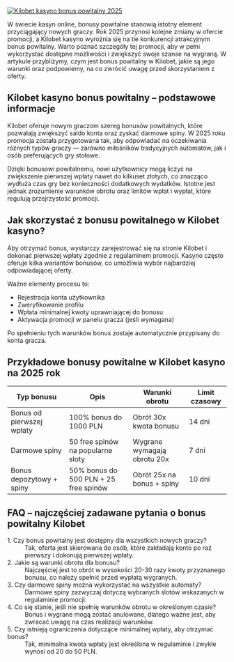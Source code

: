 [![Kilobet kasyno bonus powitalny 2025](https://123-caf.pages.dev/gitsignup.png)](https://vrmoo.ru/Bt82HjjY)

<p>W świecie kasyn online, bonusy powitalne stanowią istotny element przyciągający nowych graczy. Rok 2025 przynosi kolejne zmiany w ofercie promocji, a Kilobet kasyno wyróżnia się na tle konkurencji atrakcyjnym bonus powitalny. Warto poznać szczegóły tej promocji, aby w pełni wykorzystać dostępne możliwości i zwiększyć swoje szanse na wygraną. W artykule przybliżymy, czym jest bonus powitalny w Kilobet, jakie są jego warunki oraz podpowiemy, na co zwrócić uwagę przed skorzystaniem z oferty.</p>  <h2>Kilobet kasyno bonus powitalny – podstawowe informacje</h2> <p>Kilobet oferuje nowym graczom szereg bonusów powitalnych, które pozwalają zwiększyć saldo konta oraz zyskać darmowe spiny. W 2025 roku promocja została przygotowana tak, aby odpowiadać na oczekiwania różnych typów graczy — zarówno miłośników tradycyjnych automatów, jak i osób preferujących gry stołowe.</p> <p>Dzięki bonusowi powitalnemu, nowi użytkownicy mogą liczyć na zwiększenie pierwszej wpłaty nawet do kilkuset złotych, co znacząco wydłuża czas gry bez konieczności dodatkowych wydatków. Istotne jest jednak zrozumienie warunków obrotu oraz limitów wpłat i wypłat, które regulują przejrzystość promocji.</p>  <h2>Jak skorzystać z bonusu powitalnego w Kilobet kasyno?</h2> <p>Aby otrzymać bonus, wystarczy zarejestrować się na stronie Kilobet i dokonać pierwszej wpłaty zgodnie z regulaminem promocji. Kasyno często oferuje kilka wariantów bonusów, co umożliwia wybór najbardziej odpowiadającej oferty.</p> <p>Ważne elementy procesu to:</p> <ul>   <li>Rejestracja konta użytkownika</li>   <li>Zweryfikowanie profilu</li>   <li>Wpłata minimalnej kwoty uprawniającej do bonusu</li>   <li>Aktywacja promocji w panelu gracza (jeśli wymagana)</li> </ul> <p>Po spełnieniu tych warunków bonus zostaje automatycznie przypisany do konta gracza.</p>  <h2>Przykładowe bonusy powitalne w Kilobet kasyno na 2025 rok</h2> <table>   <thead>     <tr>       <th>Typ bonusu</th>       <th>Opis</th>       <th>Warunki obrotu</th>       <th>Limit czasowy</th>     </tr>   </thead>   <tbody>     <tr>       <td>Bonus od pierwszej wpłaty</td>       <td>100% bonus do 1000 PLN</td>       <td>Obrót 30x kwota bonusu</td>       <td>14 dni</td>     </tr>     <tr>       <td>Darmowe spiny</td>       <td>50 free spinów na popularne sloty</td>       <td>Wygrane wymagają obrotu 20x</td>       <td>7 dni</td>     </tr>     <tr>       <td>Bonus depozytowy + spiny</td>       <td>50% bonus do 500 PLN + 25 free spinów</td>       <td>Obrót 25x na bonus + spiny</td>       <td>10 dni</td>     </tr>   </tbody> </table>  <h2>FAQ – najczęściej zadawane pytania o bonus powitalny Kilobet</h2> <dl>   <dt>1. Czy bonus powitalny jest dostępny dla wszystkich nowych graczy?</dt>   <dd>Tak, oferta jest skierowana do osób, które zakładają konto po raz pierwszy i dokonują pierwszej wpłaty.</dd>    <dt>2. Jakie są warunki obrotu dla bonusu?</dt>   <dd>Najczęściej jest to obrót w wysokości 20-30 razy kwoty przyznanego bonusu, co należy spełnić przed wypłatą wygranych.</dd>    <dt>3. Czy darmowe spiny można wykorzystać na wszystkie automaty?</dt>   <dd>Darmowe spiny zazwyczaj dotyczą wybranych slotów wskazanych w regulaminie promocji.</dd>    <dt>4. Co się stanie, jeśli nie spełnię warunków obrotu w określonym czasie?</dt>   <dd>Bonus i wygrane mogą zostać anulowane, dlatego ważne jest, aby zwracać uwagę na czas realizacji warunków.</dd>    <dt>5. Czy istnieją ograniczenia dotyczące minimalnej wpłaty, aby otrzymać bonus?</dt>   <dd>Tak, minimalna kwota wpłaty jest określona w regulaminie i zwykle wynosi od 20 do 50 PLN.</dd> </dl>